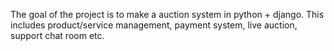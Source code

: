 The goal of the project is to make a auction system in python + django. This includes product/service management, payment system, live auction, support chat room etc.